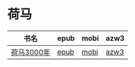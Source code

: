 # 荷马

| 书名 | epub | mobi | azw3 |
| --- | --- | --- | --- |
| [荷马3000年](http://ct.dalanmei.com/f/31084289-571797612-7ab512) | [epub](http://ct.dalanmei.com/f/31084289-571797612-7ab512) | [mobi](http://ct.dalanmei.com/f/31084289-571531259-03331e) | [azw3](http://ct.dalanmei.com/f/31084289-571988338-a93987) |
